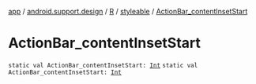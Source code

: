 [app](../../../index.md) / [android.support.design](../../index.md) / [R](../index.md) / [styleable](index.md) / [ActionBar_contentInsetStart](./-action-bar_content-inset-start.md)

# ActionBar_contentInsetStart

`static val ActionBar_contentInsetStart: `[`Int`](https://kotlinlang.org/api/latest/jvm/stdlib/kotlin/-int/index.html)
`static val ActionBar_contentInsetStart: `[`Int`](https://kotlinlang.org/api/latest/jvm/stdlib/kotlin/-int/index.html)